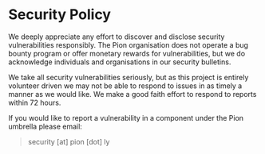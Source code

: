 # Security Policy

We deeply appreciate any effort to discover and disclose security
vulnerabilities responsibly. The Pion organisation does not operate a bug
bounty program or offer monetary rewards for vulnerabilities, but we do
acknowledge individuals and organisations in our security bulletins.
 
We take all security vulnerabilities seriously, but as this project is entirely
volunteer driven we may not be able to respond to issues in as timely a manner
as we would like. We make a good faith effort to respond to reports within 72
hours.

If you would like to report a vulnerability in a component under the Pion
umbrella please email:
> security [at] pion [dot] ly
